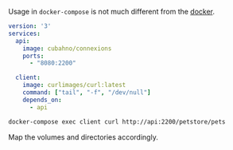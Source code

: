 
Usage in `docker-compose` is not much different from the [docker](/usage-in-docker). <br/>

```yaml title="docker-compose.yml"
version: '3'
services:
  api:
    image: cubahno/connexions
    ports:
      - "8080:2200"

  client:
    image: curlimages/curl:latest
    command: ["tail", "-f", "/dev/null"]
    depends_on:
      - api
```

```bash
docker-compose exec client curl http://api:2200/petstore/pets
```

Map the volumes and directories accordingly.
